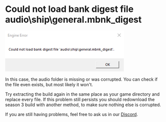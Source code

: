 # Could not load bank digest file audio\ship\general.mbnk\_digest

![](../.gitbook/assets/image%20%2810%29.png)

In this case, the audio folder is missing or was corrupted. You can check if the file even exists, but most likely it won't.

Try extracting the build again in the same place as your game directory and replace every file. If this problem still persists you should redownload the season 3 build with another method, to make sure nothing else is corrupted.

If you are still having problems, feel free to ask us in our [Discord](https://discord.gg/R5Reloaded).

